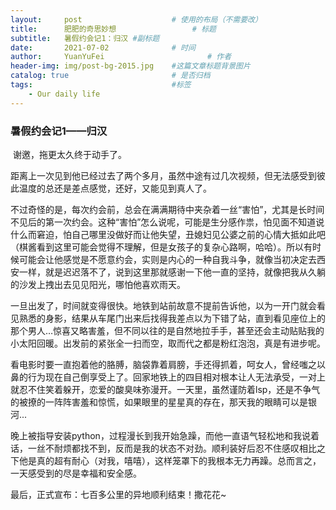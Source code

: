 ```yaml
---
layout:     post   				    # 使用的布局（不需要改）
title:      肥肥的奇思妙想 				# 标题 
subtitle:   暑假约会记1：归汉 #副标题
date:       2021-07-02 				# 时间
author:     YuanYuFei 						# 作者
header-img: img/post-bg-2015.jpg 	#这篇文章标题背景图片 
catalog: true 						# 是否归档
tags:								#标签
    - Our daily life
---
```


### 暑假约会记1——归汉

​    谢邀，拖更太久终于动手了。

​    距离上一次见到他已经过去了两个多月，虽然中途有过几次视频，但无法感受到彼此温度的总还是差点感觉，还好，又能见到真人了。

​    不过奇怪的是，每次约会前，总会在满满期待中夹杂着一丝“害怕”，尤其是长时间不见后的第一次约会。这种“害怕”怎么说呢，可能是生分感作祟，怕见面不知道说什么而窘迫，怕自己哪里没做好而让他失望，丑媳妇见公婆之前的心情大抵如此吧（棋酱看到这里可能会觉得不理解，但是女孩子的复杂心路啊，哈哈）。所以有时候可能会让他感觉是不愿意约会，实则是内心的一种自我斗争，就像当初决定去西安一样，就是迟迟落不了，说到这里那就感谢一下他一直的坚持，就像把我从久躺的沙发上拽出去见见阳光，哪怕他喜欢雨天。

​    一旦出发了，时间就变得很快。地铁到站前故意不提前告诉他，以为一开门就会看见熟悉的身影，结果从车尾门出来后找得我差点以为下错了站，直到看见座位上的那个男人…惊喜又略害羞，但不同以往的是自然地拉手手，甚至还会主动贴贴我的小太阳回暖。出发前的紧张全一扫而空，取而代之都是粉红泡泡，真是有进步呢。

​    看电影时要一直抱着他的胳膊，脑袋靠着肩膀，手还得抓着，呵女人，曾经嗤之以鼻的行为现在自己倒享受上了。回家地铁上的四目相对根本让人无法承受，一对上就忍不住笑着躲开，恋爱的酸臭味弥漫开。一天里，虽然谨防着lsp，还是不争气的被撩的一阵阵害羞和惊慌，如果眼里的星星真的存在，那天我的眼睛可以是银河...

​    晚上被指导安装python，过程漫长到我开始急躁，而他一直语气轻松地和我说着话，一丝不耐烦都找不到，反而是我的状态不对劲。顺利装好后忍不住感叹相比之下他是真的超有耐心（对我，嘻嘻），这样笼罩下的我根本无力再躁。总而言之，一天感受到的尽是幸福和安全感。

   最后，正式宣布：七百多公里的异地顺利结束！撒花花~


